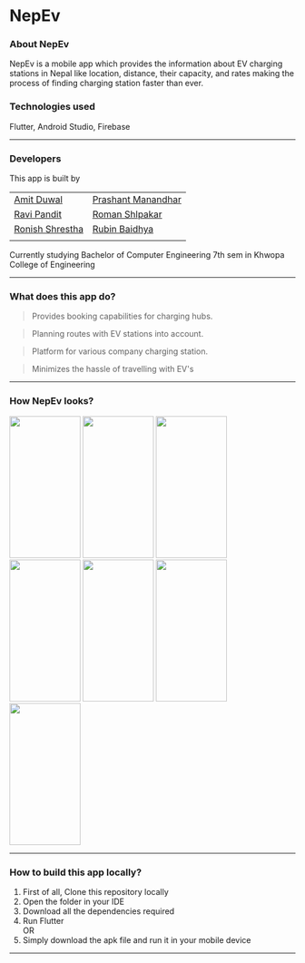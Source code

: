 # NepEv

### About NepEv
NepEv is a mobile app which provides the information about EV charging stations in Nepal like location, distance, their capacity, and rates making the process of finding charging station faster than ever.
 
### Technologies used
Flutter, Android Studio, Firebase
<hr>

### Developers
This app is built by

|   |   |
| - | - |
| [Amit Duwal](https://github.com/amitduwal)  | [Prashant Manandhar](https://github.com/developer-prashant-999) |
| [Ravi Pandit](https://github.com/rravii)  | [Roman Shlpakar](https://github.com/romanshilpakar)  |
| [Ronish Shrestha](https://github.com/shrestharonish)  | [Rubin Baidhya](https://github.com/roobeen-b)  |
|||

Currently studying Bachelor of Computer Engineering 7th sem in Khwopa College of Engineering
<hr>

### What does this app do?
> Provides booking capabilities for charging hubs.

> Planning routes with EV stations into account.

> Platform for various company charging station.

> Minimizes the hassle of travelling with EV's
<hr>

### How NepEv looks?
<img width="125" height="250" src="https://user-images.githubusercontent.com/43931017/183262812-ff54d838-eb91-4f80-aee3-1c5ec40c157d.jpg"> <img width="125" height="250" src="https://user-images.githubusercontent.com/43931017/183262811-ff0e8502-de1f-4ed2-97b0-9af8f7c20cb1.jpg"> <img width="125" height="250" src="https://user-images.githubusercontent.com/43931017/183262810-58b3e162-5cdb-4496-a4eb-cd44c61f7f88.jpg"> <img width="125" height="250" src="https://user-images.githubusercontent.com/43931017/183262809-c9821179-3522-47d8-b7b6-5113dd6d0cb6.jpg"> <img width="125" height="250" src="https://user-images.githubusercontent.com/43931017/183262807-d5035b28-96f9-4075-8925-58a3e49c54c6.jpg"> <img width="125" height="250" src="https://user-images.githubusercontent.com/43931017/183262814-28e9eabe-9863-4d45-bdea-8c832e7e77f5.jpg"> <img width="125" height="250" src="https://user-images.githubusercontent.com/43931017/183262813-5ab817b1-4143-4db1-b742-145313599594.jpg">
<hr>

### How to build this app locally?
<ol>
  <li>First of all, Clone this repository locally</li>
  <li>Open the folder in your IDE</li>
  <li>Download all the dependencies required</li>
  <li>Run Flutter</li>
OR
  <li>Simply download the apk file and run it in your mobile device</li>
</ol>
<hr>
